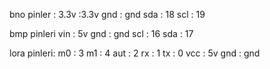 bno pinler :
3.3v :3.3v
gnd : gnd 
sda : 18
scl : 19

bmp pinleri 
vin : 5v
gnd : gnd 
scl : 16
sda : 17 

lora pinleri:
m0 : 3
m1 : 4
aut : 2
rx : 1
tx : 0 
vcc : 5v
gnd : gnd